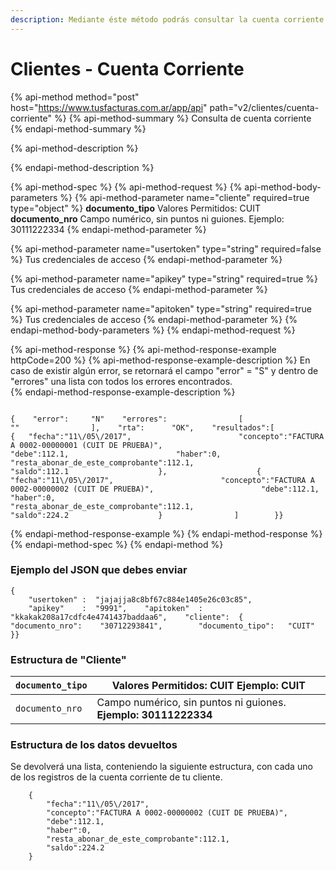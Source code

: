 ```yaml
---
description: Mediante éste método podrás consultar la cuenta corriente de tu cliente.
---
```


# Clientes - Cuenta Corriente

{% api-method method="post" host="https://www.tusfacturas.com.ar/app/api" path="v2/clientes/cuenta-corriente" %}
{% api-method-summary %}
Consulta de cuenta corriente
{% endapi-method-summary %}

{% api-method-description %}

{% endapi-method-description %}

{% api-method-spec %}
{% api-method-request %}
{% api-method-body-parameters %}
{% api-method-parameter name="cliente" required=true type="object" %}
**documento\_tipo**    Valores Permitidos: CUIT   
**documento\_nro**    Campo numérico, sin puntos ni guiones. Ejemplo: 30111222334
{% endapi-method-parameter %}

{% api-method-parameter name="usertoken" type="string" required=false %}
Tus credenciales de acceso
{% endapi-method-parameter %}

{% api-method-parameter name="apikey" type="string" required=true %}
Tus credenciales de acceso
{% endapi-method-parameter %}

{% api-method-parameter name="apitoken" type="string" required=true %}
Tus credenciales de acceso
{% endapi-method-parameter %}
{% endapi-method-body-parameters %}
{% endapi-method-request %}

{% api-method-response %}
{% api-method-response-example httpCode=200 %}
{% api-method-response-example-description %}
En caso de existir algún error, se retornará el campo "error" = "S" y dentro de "errores" una lista con todos los errores encontrados.  
{% endapi-method-response-example-description %}

```

{    "error":     "N"    "errores":                [                    ""                ],    "rta":      "OK",    "resultados":[                    {   "fecha":"11\/05\/2017",                        "concepto":"FACTURA A 0002-00000001 (CUIT DE PRUEBA)",                        "debe":112.1,                        "haber":0,                        "resta_abonar_de_este_comprobante":112.1,                        "saldo":112.1                    },                    {                        "fecha":"11\/05\/2017",                        "concepto":"FACTURA A 0002-00000002 (CUIT DE PRUEBA)",                        "debe":112.1,                        "haber":0,                        "resta_abonar_de_este_comprobante":112.1,                        "saldo":224.2                    }                ]        }}
```
{% endapi-method-response-example %}
{% endapi-method-response %}
{% endapi-method-spec %}
{% endapi-method %}

### Ejemplo del JSON que debes enviar 

```text
{
    "usertoken" :  "jajajja8c8bf67c884e1405e26c03c85",
    "apikey"    :  "9991",    "apitoken"  :  "kkakak208a17cdfc4e4741437baddaa6",    "cliente":  {        "documento_nro":    "30712293841",        "documento_tipo":   "CUIT"        }}
```

### Estructura de "Cliente"

| `documento_tipo` | Valores Permitidos: **CUIT** **Ejemplo: CUIT** |
| --- | --- |
| `documento_nro` | Campo numérico, sin puntos ni guiones. **Ejemplo: 30111222334** |

### Estructura de los datos devueltos

Se devolverá una lista, conteniendo la siguiente estructura,  con cada uno de los registros de la cuenta corriente de tu cliente.

```text
    {
        "fecha":"11\/05\/2017",
        "concepto":"FACTURA A 0002-00000002 (CUIT DE PRUEBA)",
        "debe":112.1,
        "haber":0,
        "resta_abonar_de_este_comprobante":112.1,
        "saldo":224.2
    }
```



